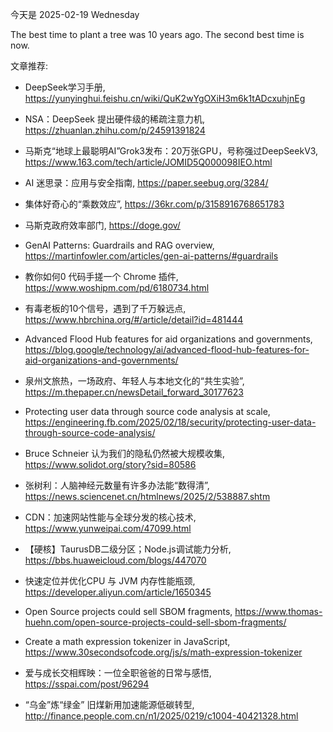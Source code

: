 今天是 2025-02-19 Wednesday

The best time to plant a tree was 10 years ago. The second best time is now.

文章推荐:
- DeepSeek学习手册, https://yunyinghui.feishu.cn/wiki/QuK2wYgOXiH3m6k1tADcxuhjnEg
- NSA：DeepSeek 提出硬件级的稀疏注意力机, https://zhuanlan.zhihu.com/p/24591391824
- 马斯克“地球上最聪明AI”Grok3发布：20万张GPU，号称强过DeepSeekV3, https://www.163.com/tech/article/JOMID5Q000098IEO.html
- AI 迷思录：应用与安全指南, https://paper.seebug.org/3284/
- 集体好奇心的“乘数效应”, https://36kr.com/p/3158916768651783
- 马斯克政府效率部门, https://doge.gov/

- GenAI Patterns: Guardrails and RAG overview, https://martinfowler.com/articles/gen-ai-patterns/#guardrails
- 教你如何0 代码手搓一个 Chrome 插件, https://www.woshipm.com/pd/6180734.html
- 有毒老板的10个信号，遇到了千万躲远点, https://www.hbrchina.org/#/article/detail?id=481444
- Advanced Flood Hub features for aid organizations and governments, https://blog.google/technology/ai/advanced-flood-hub-features-for-aid-organizations-and-governments/
- 泉州文旅热，一场政府、年轻人与本地文化的“共生实验”, https://m.thepaper.cn/newsDetail_forward_30177623
- Protecting user data through source code analysis at scale, https://engineering.fb.com/2025/02/18/security/protecting-user-data-through-source-code-analysis/
- Bruce Schneier 认为我们的隐私仍然被大规模收集, https://www.solidot.org/story?sid=80586
- 张树利：人脑神经元数量有许多办法能“数得清”, https://news.sciencenet.cn/htmlnews/2025/2/538887.shtm
- CDN：加速网站性能与全球分发的核心技术, https://www.yunweipai.com/47099.html
- 【硬核】TaurusDB二级分区；Node.js调试能力分析, https://bbs.huaweicloud.com/blogs/447070
- 快速定位并优化CPU 与 JVM 内存性能瓶颈, https://developer.aliyun.com/article/1650345
- Open Source projects could sell SBOM fragments, https://www.thomas-huehn.com/open-source-projects-could-sell-sbom-fragments/
- Create a math expression tokenizer in JavaScript, https://www.30secondsofcode.org/js/s/math-expression-tokenizer
- 爱与成长交相辉映：一位全职爸爸的日常与感悟, https://sspai.com/post/96294
- “乌金”炼“绿金” 旧煤新用加速能源低碳转型, http://finance.people.com.cn/n1/2025/0219/c1004-40421328.html
